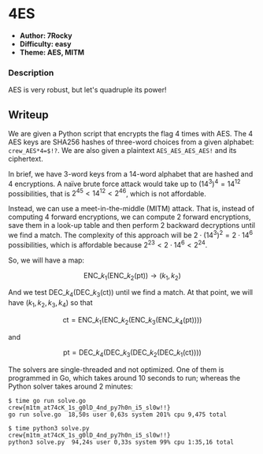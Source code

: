 # 4ES

- **Author: 7Rocky**
- **Difficulty: easy**
- **Theme: AES, MITM**

### Description

AES is very robust, but let's quadruple its power!

## Writeup

We are given a Python script that encrypts the flag 4 times with AES. The 4 AES keys are SHA256 hashes of three-word choices from a given alphabet: `crew_AES*4=$!?`. We are also given a plaintext `AES_AES_AES_AES!` and its ciphertext.

In brief, we have 3-word keys from a 14-word alphabet that are hashed and 4 encryptions. A naïve brute force attack would take up to $(14^3)^4 = 14^{12}$ possibilities, that is $2^{45} \lt 14^{12} \lt 2^{46}$, which is not affordable.

Instead, we can use a meet-in-the-middle (MITM) attack. That is, instead of computing 4 forward encryptions, we can compute 2 forward encryptions, save them in a look-up table and then perform 2 backward decryptions until we find a match. The complexity of this approach will be $2 \cdot (14^3)^2 = 2 \cdot 14^6$ possibilities, which is affordable because $2^{23} \lt 2 \cdot 14^6 \lt 2^{24}$.

So, we will have a map:

$$
\mathrm{ENC}\_{k_1}(\mathrm{ENC}\_{k_2}(\mathrm{pt})) \to (k_1, k_2)
$$

And we test $\mathrm{DEC}\_{k_4}(\mathrm{DEC}\_{k_3}(\mathrm{ct}))$ until we find a match. At that point, we will have $(k_1, k_2, k_3, k_4)$ so that 

$$
\mathrm{ct} = \mathrm{ENC}\_{k_1}(\mathrm{ENC}\_{k_2}(\mathrm{ENC}\_{k_3}(\mathrm{ENC}\_{k_4}(\mathrm{pt}))))
$$

and

$$
\mathrm{pt} = \mathrm{DEC}\_{k_4}(\mathrm{DEC}\_{k_3}(\mathrm{DEC}\_{k_2}(\mathrm{DEC}\_{k_1}(\mathrm{ct}))))
$$

The solvers are single-threaded and not optimized. One of them is programmed in Go, which takes around 10 seconds to run; whereas the Python solver takes around 2 minutes:

```console
$ time go run solve.go
crew{m1tm_at74cK_1s_g0lD_4nd_py7h0n_i5_sl0w!!}
go run solve.go  18,50s user 0,63s system 201% cpu 9,475 total

$ time python3 solve.py 
crew{m1tm_at74cK_1s_g0lD_4nd_py7h0n_i5_sl0w!!}
python3 solve.py  94,24s user 0,33s system 99% cpu 1:35,16 total
```
